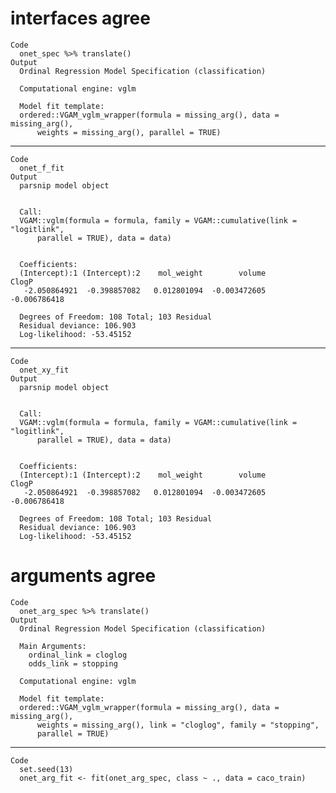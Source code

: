 # interfaces agree

    Code
      onet_spec %>% translate()
    Output
      Ordinal Regression Model Specification (classification)
      
      Computational engine: vglm 
      
      Model fit template:
      ordered::VGAM_vglm_wrapper(formula = missing_arg(), data = missing_arg(), 
          weights = missing_arg(), parallel = TRUE)

---

    Code
      onet_f_fit
    Output
      parsnip model object
      
      
      Call:
      VGAM::vglm(formula = formula, family = VGAM::cumulative(link = "logitlink", 
          parallel = TRUE), data = data)
      
      
      Coefficients:
      (Intercept):1 (Intercept):2    mol_weight        volume         ClogP 
       -2.050864921  -0.398857082   0.012801094  -0.003472605  -0.006786418 
      
      Degrees of Freedom: 108 Total; 103 Residual
      Residual deviance: 106.903 
      Log-likelihood: -53.45152 

---

    Code
      onet_xy_fit
    Output
      parsnip model object
      
      
      Call:
      VGAM::vglm(formula = formula, family = VGAM::cumulative(link = "logitlink", 
          parallel = TRUE), data = data)
      
      
      Coefficients:
      (Intercept):1 (Intercept):2    mol_weight        volume         ClogP 
       -2.050864921  -0.398857082   0.012801094  -0.003472605  -0.006786418 
      
      Degrees of Freedom: 108 Total; 103 Residual
      Residual deviance: 106.903 
      Log-likelihood: -53.45152 

# arguments agree

    Code
      onet_arg_spec %>% translate()
    Output
      Ordinal Regression Model Specification (classification)
      
      Main Arguments:
        ordinal_link = cloglog
        odds_link = stopping
      
      Computational engine: vglm 
      
      Model fit template:
      ordered::VGAM_vglm_wrapper(formula = missing_arg(), data = missing_arg(), 
          weights = missing_arg(), link = "cloglog", family = "stopping", 
          parallel = TRUE)

---

    Code
      set.seed(13)
      onet_arg_fit <- fit(onet_arg_spec, class ~ ., data = caco_train)

